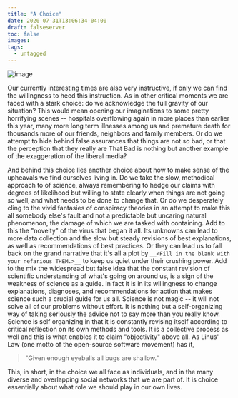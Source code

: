 ```yaml
---
title: "A Choice"
date: 2020-07-31T13:06:34-04:00
draft: falseserver
toc: false
images: 
tags:
  - untagged
---
```


![image](/images/dice.jpg)

Our currently interesting times are also very instructive, if only we can find the willingness to heed this instruction. As in other critical moments we are faced with a stark choice: do we acknowledge the full gravity of our situation? This would mean opening our imaginations to some pretty horrifying scenes -- hospitals overflowing again in more places than earlier this year, many more long term illnesses among us and premature death for thousands more of our friends, neighbors and family members.  Or do we attempt to hide behind false assurances that things are not so bad, or that the perception that they really are That Bad is nothing but another example of the exaggeration of the liberal media? 

And behind this choice lies another choice about how to make sense of the upheavals we find ourselves living in. Do we take the slow, methodical approach to of science, always remembering to hedge our claims with degrees of likelihood but willing to state clearly when things are not going so well, and what needs to be done to change that. Or do we desperately cling to the vivid fantasies of conspiracy theories in an attempt to make this all somebody else's fault and not a predictable but uncaring natural phenomenon, the damage of which we are tasked with containing. Add to this the "novelty" of the virus that began it all. Its unknowns can lead to more data collection and the slow but steady revisions of best explanations, as well as recommendations of best practices. Or they can lead us to fall back on the grand narrative that it's all a plot by `__<Fill in the blank with your nefarious THEM.>__` to keep us quiet under their crushing power. Add to the mix the widespread but false idea that the constant revision of scientific understanding of what's going on around us, is a sign of the weakness of science as a guide. In fact it is in its willingness to change explanations, diagnoses, and recommendations for action that makes science such a crucial guide for us all. Science is not magic -- it will not solve all of our problems without effort. It is nothing but a self-organizing way of taking seriously the advice not to say more than you really know. Science is self organizing in that it is constantly revising itself according to critical reflection on its own methods and tools. It is a collective process as well and this is what enables it to claim "objectivity" above all. As Linus' Law (one motto of the open-source software movement) has it, 

> "Given enough eyeballs all bugs are shallow."

This, in short, in the choice we all face as individuals, and in the many diverse and overlapping social networks that we are part of. It is choice essentially about what role we should play in our own lives. 